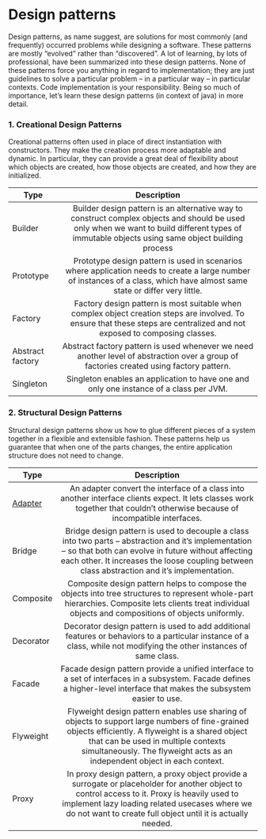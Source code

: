 # Design patterns
Design patterns, as name suggest, are solutions for most commonly (and frequently) occurred problems while designing a software. These patterns are mostly “evolved” rather than “discovered”. A lot of learning, by lots of professional, have been summarized into these design patterns. None of these patterns force you anything in regard to implementation; they are just guidelines to solve a particular problem – in a particular way – in particular contexts. Code implementation is your responsibility.
Being so much of importance, let’s learn these design patterns (in context of java) in more detail.

### 1. Creational Design Patterns
Creational patterns often used in place of direct instantiation with constructors. They make the creation process more adaptable and dynamic. In particular, they can provide a great deal of flexibility about which objects are created, how those objects are created, and how they are initialized.

| Type   |      Description |
|----------|:-------------:|
| Builder | Builder design pattern is an alternative way to construct complex objects and should be used only when we want to build different types of immutable objects using same object building process
| Prototype | Prototype design pattern is used in scenarios where application needs to create a large number of instances of a class, which have almost same state or differ very little.
| Factory |	Factory design pattern is most suitable when complex object creation steps are involved. To ensure that these steps are centralized and not exposed to composing classes.
|Abstract factory |	Abstract factory pattern is used whenever we need another level of abstraction over a group of factories created using factory pattern.
|Singleton |	Singleton enables an application to have one and only one instance of a class per JVM.

### 2. Structural Design Patterns
Structural design patterns show us how to glue different pieces of a system together in a flexible and extensible fashion. These patterns help us guarantee that when one of the parts changes, the entire application structure does not need to change.    

| Type   |      Description |
|----------|:-------------:|
|<a href="/#/design-patterns-structural-adapter" target="_blank">Adapter</a> |	An adapter convert the interface of a class into another interface clients expect. It lets classes work together that couldn’t otherwise because of incompatible interfaces.
|Bridge |	Bridge design pattern is used to decouple a class into two parts – abstraction and it’s implementation – so that both can evolve in future without affecting each other. It increases the loose coupling between class abstraction and it’s implementation.
|Composite	| Composite design pattern helps to compose the objects into tree structures to represent whole-part hierarchies. Composite lets clients treat individual objects and compositions of objects uniformly.
|Decorator |	Decorator design pattern is used to add additional features or behaviors to a particular instance of a class, while not modifying the other instances of same class.
|Facade |	Facade design pattern provide a unified interface to a set of interfaces in a subsystem. Facade defines a higher-level interface that makes the subsystem easier to use.
|Flyweight |	Flyweight design pattern enables use sharing of objects to support large numbers of fine-grained objects efficiently. A flyweight is a shared object that can be used in multiple contexts simultaneously. The flyweight acts as an independent object in each context.
|Proxy |	In proxy design pattern, a proxy object provide a surrogate or placeholder for another object to control access to it. Proxy is heavily used to implement lazy loading related usecases where we do not want to create full object until it is actually needed.
